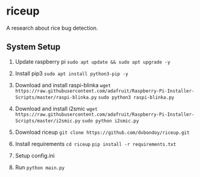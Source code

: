 # riceup
A research about rice bug detection.

## System Setup
1. Update raspberry pi
`sudo apt update && sudo apt upgrade -y`

2. Install pip3
`sudo apt install python3-pip -y`

3. Download and install raspi-blinka
`wget https://raw.githubusercontent.com/adafruit/Raspberry-Pi-Installer-Scripts/master/raspi-blinka.py`
`sudo python3 raspi-blinka.py`

4. Download and install i2smic
`wget https://raw.githubusercontent.com/adafruit/Raspberry-Pi-Installer-Scripts/master/i2smic.py`
`sudo python i2smic.py`

5. Download riceup
`git clone https://github.com/dvbondoy/riceup.git`

6. Install requirements
`cd riceup`
`pip install -r requirements.txt`

7. Setup config.ini
8. Run `python main.py`

